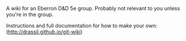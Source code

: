 A wiki for an Eberron D&D 5e group. Probably not relevant to you unless you're in the group.

Instructions and full documentation for how to make your own: (http://drassil.github.io/git-wiki)
